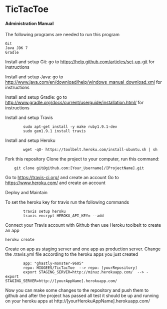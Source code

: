 TicTacToe
=========
#### Administration Manual

The following programs are needed to run this program

    Git
    Java JDK 7 
    Gradle


Install and setup Git: go to https://help.github.com/articles/set-up-git for instructions

Install and setup Java: go to http://www.java.com/en/download/help/windows_manual_download.xml for instructions

Install and setup Gradle: go to http://www.gradle.org/docs/current/userguide/installation.html/ for instructions

Install and setup Travis

            sudo apt-get install -y make ruby1.9.1-dev
            sudo gem1.9.1 install travis

Install and setup Heroku

            wget -qO- https://toolbelt.heroku.com/install-ubuntu.sh | sh

Fork this repository
Clone the project to your computer, run this command:

        git clone git@github.com:[Your_Username]/[ProjectName].git

Go to https://travis-ci.org/ and create an account
Go to https://www.heroku.com/ and create an account

Deploy and Maintain

To set the heroku key for travis run the following commands

            travis setup heroku
            travis encrypt HEROKU_API_KEY= --add
            
Connect your Travis account with Github then use Heroku toolbelt to create an app

    heroku create
    
Create on app as staging server and one app as production server.
Change the .travis.yml file according to the heroku apps you just created

            app: "ghastly-monster-9605"
            repo: HIGGEES/TicTacToe  --> repo: [yourRepository]
            export STAGING_SERVER=http://minuz.herokuapp.com/  --> - export                STAGING_SERVER=http://[yourAppName].herokuapp.com/
            
            
            
Now you can make some changes to the repository and push them to github and after the project has passed all test it should be up and running on your heroku apps at http://[yourHerokuAppName].herokuapp.com/


